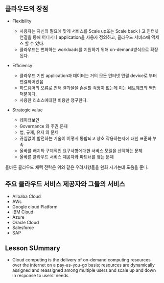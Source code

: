 ## 클라우드의 장점

- Flexibility
  
  - 사용자는 자신의 필요에 맞게 서비스를 Scale up또는 Scale backㅏ고 인터넷 연결을 통해 어디서나 
  application을 사용자 정의하고, 클라우드 서비스에 액세스 할 수 있다.
  - 클라우드는 변화하는 workloads를 지원하기 위해 on-demand방식으로 확장된다.

- Efficiency

  - 클라우드 기반 application과 데이터는 거의 모든 인터넷 연결 device로 부터 연결되어있음
  - 하드웨어의 오류로 인해 결과물을 손실할 걱정이 없는데 이는 네트웨크의 백업 덕분이다.
  - 사용한 리소스에대한 비용만 청구한다.

- Strategic value
  
  - 데이터보안 
  - Governance 와 주권 문제
  - 법, 규제, 유지 의 문제
  - 끊임없이 발전하는 기술이 어떻게 통합되고 상호 작용하는지에 대한 표준화 부족
  - 올바를 배치와 구체적인 요구사항에대한 서비스 모델을 선택하는 문제
  - 올바른 클라우드 서비스 제공자와 파트너를 맺는 문제
 
 올바른 클라우드 채택 전략은 위와 같은 우려사항들을 완화 시키는데 도움을 준다.
 
 ## 주요 클라우드 서비스 제공자와 그들의 서비스
 
  - Alibaba Cloud
  - AWs
  - Google cloud Platform
  - IBM Cloud
  - Azure
  - Oracle Cloud
  - Salesforce
  - SAP

 ## Lesson SUmmary
 - Cloud computing is the delivery of on-demand computing resources over the internet on a pay-as-you-go basis; resources are dynamically assigned and reassigned among multiple users and scale up and down in response to users’ needs.
